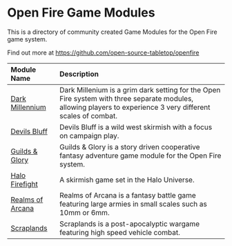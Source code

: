 # Open Fire Game Modules

This is a directory of community created Game Modules for the Open Fire game system.

Find out more at https://github.com/open-source-tabletop/openfire

| Module Name | Description |
| :---------- | :---------- |
| [Dark Millennium](https://github.com/open-source-tabletop/openfire-gm-dark-millennium) | Dark Millenium is a grim dark setting for the Open Fire system with three separate modules, allowing players to experience 3 very different scales of combat. |
| [Devils Bluff](https://github.com/open-source-tabletop/openfire-gm-devils-bluff) | Devils Bluff is a wild west skirmish with a focus on campaign play. |
| [Guilds & Glory](https://github.com/open-source-tabletop/openfire-gm-guilds-and-glory) | Guilds & Glory is a story driven cooperative fantasy adventure game module for the Open Fire system. |
| [Halo Firefight](https://github.com/open-source-tabletop/openfire-gm-halo) | A skirmish game set in the Halo Universe. |
| [Realms of Arcana](https://github.com/open-source-tabletop/openfire-gm-realms-of-arcana) | Realms of Arcana is a fantasy battle game featuring large armies in small scales such as 10mm or 6mm. |
| [Scraplands](https://github.com/open-source-tabletop/openfire-gm-scraplands) | Scraplands is a post-apocalyptic wargame featuring high speed vehicle combat. |